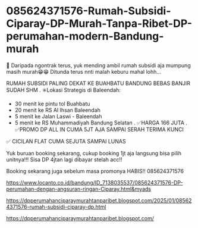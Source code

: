 # 085624371576-Rumah-Subsidi-Ciparay-DP-Murah-Tanpa-Ribet-DP-perumahan-modern-Bandung-murah
📢 Daripada ngontrak terus, yuk mending ambil rumah subsidi aja mumpung masih murah😁😁
Ditunda terus nnti malah keburu mahal lohh...

RUMAH SUBSIDI PALING DEKAT KE BUAHBATU BANDUNG BEBAS BANJIR SUDAH SHM
.
✳️Lokasi Strategis di Baleendah:
- 30 menit ke pintu tol Buahbatu
- 20 menit ke RS Al Ihsan Baleendah
- 5 menit ke Jalan Laswi - Baleendah
- 5 menit ke RS Muhammadiyah Bandung Selatan
.
✅HARGA 166 JUTA 
.
✅PROMO DP ALL IN CUMA 5JT AJA SAMPAI SERAH TERIMA KUNCI 

✅ CICILAN FLAT CUMA SEJUTA SAMPAI LUNAS

Yuk buruan booking sekarang, cukup booking 1jt aja langsung bisa pilih unitnya!!!
Sisa DP 4jtan lagi dibayar stelah acc!!

Booking sekarang juga sebelum masa promonya HABIS!!
085624371576

https://www.locanto.co.id/bandung/ID_7138035537/085624371576-DP-perumahan-dengan-angsuran-ringan-Ciparay.html&myads

https://dpperumahanciparaymurahtanparibet.blogspot.com/2025/01/085624371576-rumah-subsidi-ciparay-dp.html

https://dpperumahanciparaymurahtanparibet.blogspot.com/
